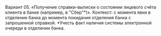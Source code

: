 Вариант 05. «Получение справки-выписки о состоянии лицевого счёта клиента в банке 
(например, в "Сбер"*)». Контекст: с момента явки в отделение банка до момента 
покидания отделения банка с запрошенной справкой. *Учесть факт наличия системы электронной очереди в отделении банка.
